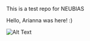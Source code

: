 This is a test repo for NEUBIAS


Hello, Arianna was here! :) 

![Alt Text](https://tenor.com/en-GB/view/0001-gif-25597406.gif)
